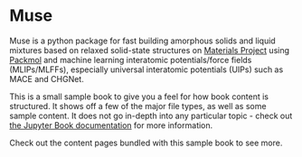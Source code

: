 # Muse

Muse is a python package for fast building amorphous solids and liquid mixtures based on relaxed solid-state structures on [Materials Project](https://materialsproject.org/) using [Packmol](http://m3g.iqm.unicamp.br/packmol/home.shtml) and machine learning interatomic potentials/force fields (MLIPs/MLFFs), especially universal interatomic potentials (UIPs) such as MACE and CHGNet.


This is a small sample book to give you a feel for how book content is
structured.
It shows off a few of the major file types, as well as some sample content.
It does not go in-depth into any particular topic - check out [the Jupyter Book documentation](https://jupyterbook.org) for more information.

Check out the content pages bundled with this sample book to see more.

```{tableofcontents}
```